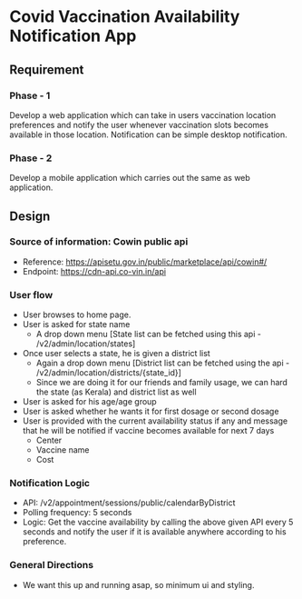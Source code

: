# Covid Vaccination Availability Notification App

## Requirement
### Phase - 1
Develop a web application which can take in users vaccination location preferences and notify the user whenever vaccination slots becomes available in those location. Notification can be simple desktop notification.
### Phase - 2
Develop a mobile application which carries out the same as web application.

## Design
### Source of information: Cowin public api
  - Reference: https://apisetu.gov.in/public/marketplace/api/cowin#/
  - Endpoint: https://cdn-api.co-vin.in/api
### User flow
  - User browses to home page.
  - User is asked for state name 
    - A drop down menu [State list can be fetched using this api - /v2/admin/location/states]
  - Once user selects a state, he is given a district list
    - Again a drop down menu [District list can be fetched using the api - /v2/admin/location/districts/{state_id}]
    - Since we are doing it for our friends and family usage, we can hard the state (as Kerala) and district list as well 
  - User is asked for his age/age group
  - User is asked whether he wants it for first dosage or second dosage
  - User is provided with the current availability status if any and message that he will be notified if vaccine becomes available for next 7 days
    - Center
    - Vaccine name
    - Cost
### Notification Logic
  - API: /v2/appointment/sessions/public/calendarByDistrict
  - Polling frequency: 5 seconds  
  - Logic: Get the vaccine availability by calling the above given API every 5 seconds and notify the user if it is available anywhere according to his preference.
### General Directions
  - We want this up and running asap, so minimum ui and styling.